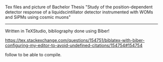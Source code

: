 Tex files and picture of Bachelor Thesis 
"Study of the position-dependent detector response of a liquidscintillator detector instrumented with WOMs and SiPMs using cosmic muons"

---

Written in TeXStudio, bibliography done using Biber!

https://tex.stackexchange.com/questions/154751/biblatex-with-biber-configuring-my-editor-to-avoid-undefined-citations/154754#154754 

follow to be able to compile.
